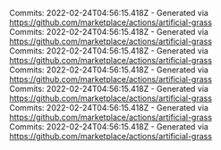 Commits: 2022-02-24T04:56:15.418Z - Generated via https://github.com/marketplace/actions/artificial-grass
<br>
Commits: 2022-02-24T04:56:15.418Z - Generated via https://github.com/marketplace/actions/artificial-grass
<br>
Commits: 2022-02-24T04:56:15.418Z - Generated via https://github.com/marketplace/actions/artificial-grass
<br>
Commits: 2022-02-24T04:56:15.418Z - Generated via https://github.com/marketplace/actions/artificial-grass
<br>
Commits: 2022-02-24T04:56:15.418Z - Generated via https://github.com/marketplace/actions/artificial-grass
<br>
Commits: 2022-02-24T04:56:15.418Z - Generated via https://github.com/marketplace/actions/artificial-grass
<br>
Commits: 2022-02-24T04:56:15.418Z - Generated via https://github.com/marketplace/actions/artificial-grass
<br>
